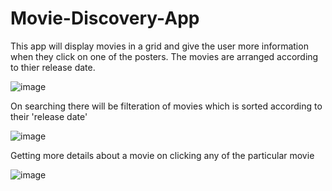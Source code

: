 # Movie-Discovery-App
This app will display movies in a grid and give the user more information when they click on one of the posters.
The movies are arranged according to thier release date.

![image](https://user-images.githubusercontent.com/86796513/208238594-31fa3f04-3c85-4a1d-8a7a-e4056ac16d59.png)




On searching there will be filteration of movies which is sorted according to their 'release date'


![image](https://user-images.githubusercontent.com/86796513/208238661-7d93e02c-96ad-455b-adc4-e421e26b7fe4.png)


Getting more details about a movie on clicking any of the particular movie


![image](https://user-images.githubusercontent.com/86796513/208238689-5015ba68-8604-4481-ad4d-9c026496f771.png)
